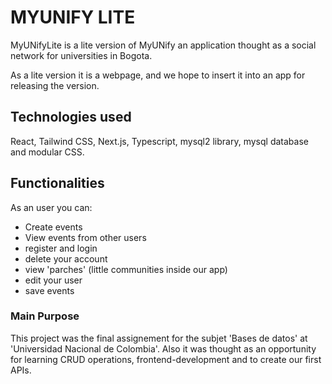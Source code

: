 # MYUNIFY LITE

MyUNifyLite is a lite version of MyUNify an application thought as a social network for universities in Bogota.

As a lite version it is a webpage, and we hope to insert it into an app for releasing the version.

## Technologies used

React, Tailwind CSS, Next.js, Typescript, mysql2 library, mysql database and modular CSS.

## Functionalities

As an user you can:

- Create events
- View events from other users
- register and login
- delete your account
- view 'parches' (little communities inside our app)
- edit your user
- save events

### Main Purpose
This project was the final assignement for the subjet 'Bases de datos' at 'Universidad Nacional de Colombia'.
Also it was thought as an opportunity for learning CRUD operations, frontend-development and to create our first APIs.

